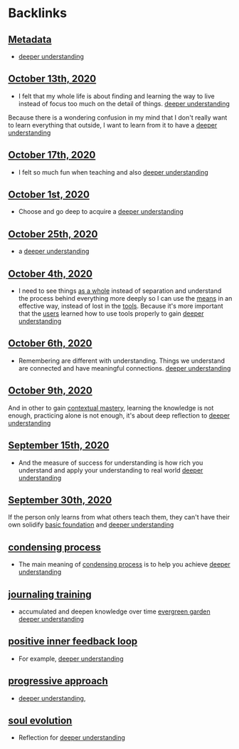
# Backlinks
## [Metadata](<Metadata.md>)
- [deeper understanding](<deeper understanding.md>)

## [October 13th, 2020](<October 13th, 2020.md>)
- I felt that my whole life is about finding and learning the way to live instead of focus too much on the detail of things. [deeper understanding](<deeper understanding.md>)

Because there is a wondering confusion in my mind that I don't really want to learn everything that outside, I want to learn from it to have a [deeper understanding](<deeper understanding.md>)

## [October 17th, 2020](<October 17th, 2020.md>)
- I felt so much fun when teaching and also [deeper understanding](<deeper understanding.md>)

## [October 1st, 2020](<October 1st, 2020.md>)
- Choose and go deep to acquire a [deeper understanding](<deeper understanding.md>)

## [October 25th, 2020](<October 25th, 2020.md>)
- a [deeper understanding](<deeper understanding.md>)

## [October 4th, 2020](<October 4th, 2020.md>)
- I need to see things [as a whole](<as a whole.md>) instead of separation and understand the process behind everything more deeply so I can use the [means](<means.md>) in an effective way, instead of lost in the [tools](<tools.md>). Because it's more important that the [users](<users.md>) learned how to use tools properly to gain [deeper understanding](<deeper understanding.md>)

## [October 6th, 2020](<October 6th, 2020.md>)
- Remembering are different with understanding. Things we understand are connected and have meaningful connections. [deeper understanding](<deeper understanding.md>)

## [October 9th, 2020](<October 9th, 2020.md>)
And in other to gain [contextual mastery](<contextual mastery.md>), learning the knowledge is not enough, practicing alone is not enough, it's about deep reflection to [deeper understanding](<deeper understanding.md>)

## [September 15th, 2020](<September 15th, 2020.md>)
- And the measure of success for understanding is how rich you understand and apply your understanding to real world [deeper understanding](<deeper understanding.md>)

## [September 30th, 2020](<September 30th, 2020.md>)
If the person only learns from what others teach them, they can't have their own solidify [basic foundation](<basic foundation.md>) and [deeper understanding](<deeper understanding.md>)

## [condensing process](<condensing process.md>)
- The main meaning of [condensing process](<condensing process.md>) is to help you achieve [deeper understanding](<deeper understanding.md>)

## [journaling training](<journaling training.md>)
- accumulated and deepen knowledge over time [evergreen garden](<evergreen garden.md>) [deeper understanding](<deeper understanding.md>)

## [positive inner feedback loop](<positive inner feedback loop.md>)
- For example, [deeper understanding](<deeper understanding.md>)

## [progressive approach](<progressive approach.md>)
- [deeper understanding](<deeper understanding.md>),

## [soul evolution](<soul evolution.md>)
- Reflection for [deeper understanding](<deeper understanding.md>)

